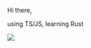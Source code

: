 Hi there,

using TS/JS, learning Rust

![](https://github-readme-stats.vercel.app/api?username=colmugx&hide=["commits"])
